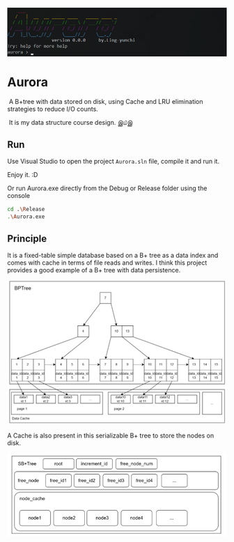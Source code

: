 ![banner](./img/banner.png)

# Aurora

​	A B+tree with data stored on disk, using Cache and LRU elimination strategies to reduce I/O counts.

​	It is my data structure course design. இ௰இ

## Run

Use Visual Studio to open the project `Aurora.sln` file, compile it and run it. 

Enjoy it. :D

Or run Aurora.exe directly from the Debug or Release folder using the console

```bash
cd .\Release
.\Aurora.exe
```

## Principle

It is a fixed-table simple database based on a B+ tree as a data index and comes with cache in terms of file reads and writes. I think this project provides a good example of a B+ tree with data persistence.

![image-20211223163828390](./img/image-20211223163828390.png)

A Cache is also present in this serializable B+ tree to store the nodes on disk.

![image-20211223163909175](./img/image-20211223163909175.png)
